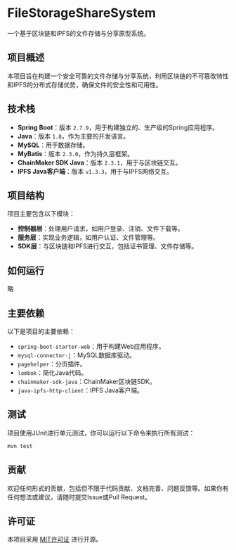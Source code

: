 
# FileStorageShareSystem

一个基于区块链和IPFS的文件存储与分享原型系统。

## 项目概述
本项目旨在构建一个安全可靠的文件存储与分享系统，利用区块链的不可篡改特性和IPFS的分布式存储优势，确保文件的安全性和可用性。

## 技术栈
- **Spring Boot**：版本 `2.7.9`，用于构建独立的、生产级的Spring应用程序。
- **Java**：版本 `1.8`，作为主要的开发语言。
- **MySQL**：用于数据存储。
- **MyBatis**：版本 `2.3.0`，作为持久层框架。
- **ChainMaker SDK Java**：版本 `2.3.1`，用于与区块链交互。
- **IPFS Java客户端**：版本 `v1.3.3`，用于与IPFS网络交互。

## 项目结构
项目主要包含以下模块：
- **控制器层**：处理用户请求，如用户登录、注销、文件下载等。
- **服务层**：实现业务逻辑，如用户认证、文件管理等。
- **SDK层**：与区块链和IPFS进行交互，包括证书管理、文件存储等。

## 如何运行
略

## 主要依赖
以下是项目的主要依赖：
- `spring-boot-starter-web`：用于构建Web应用程序。
- `mysql-connector-j`：MySQL数据库驱动。
- `pagehelper`：分页插件。
- `lombok`：简化Java代码。
- `chainmaker-sdk-java`：ChainMaker区块链SDK。
- `java-ipfs-http-client`：IPFS Java客户端。

## 测试
项目使用JUnit进行单元测试，你可以运行以下命令来执行所有测试：
```bash
mvn test
```

## 贡献
欢迎任何形式的贡献，包括但不限于代码贡献、文档完善、问题反馈等。如果你有任何想法或建议，请随时提交Issue或Pull Request。

## 许可证
本项目采用 [MIT许可证](https://opensource.org/licenses/MIT) 进行开源。